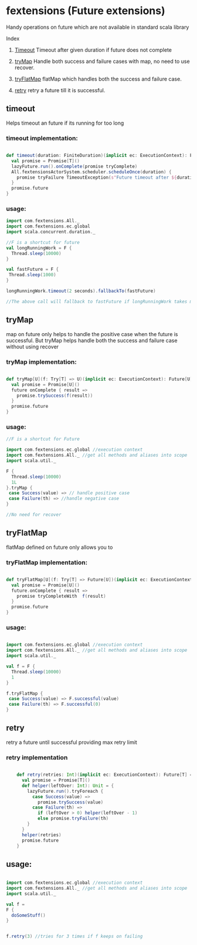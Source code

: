 # fextensions (Future extensions)

Handy operations on future which are not available in standard scala library

Index

1. [Timeout](#timeout) Timeout after given duration if future does not complete

2. [tryMap](#trymap) Handle both success and failure cases with map, no need to use recover.

3. [tryFlatMap](#tryflatmap) flatMap which handles both the success and failure case.

4. [retry](#retry) retry a future till it is successful.

## timeout

Helps timeout an future if its running for too long

### timeout implementation:

```scala

def timeout(duration: FiniteDuration)(implicit ec: ExecutionContext): Future[T] = {
  val promise = Promise[T]()
  lazyFuture.run().onComplete(promise tryComplete)
  All.fextensionsActorSystem.scheduler.scheduleOnce(duration) {
    promise tryFailure TimeoutException(s"Future timeout after ${duration.toString()}")
  }
  promise.future
}

```

### usage:
```scala
import com.fextensions.All._
import com.fextensions.ec.global
import scala.concurrent.duration._

//F is a shortcut for future
val longRunningWork = F {
  Thread.sleep(10000)
}

val fastFuture = F {
 Thread.sleep(1000)
}

longRunningWork.timeout(2 seconds).fallbackTo(fastFuture)

//The above call will fallback to fastFuture if longRunningWork takes more than 2 seconds.


```

## tryMap 

map on future only helps to handle the positive case when the future is successful. But tryMap helps
handle both the success and failure case without using recover

### tryMap implementation:

```scala

def tryMap[U](f: Try[T] => U)(implicit ec: ExecutionContext): Future[U] = {
  val promise = Promise[U]()
  future onComplete { result =>
    promise.trySuccess(f(result))
  }
  promise.future
}

```

### usage:

```scala
//F is a shortcut for Future

import com.fextensions.ec.global //execution context
import com.fextensions.All._ //get all methods and aliases into scope
import scala.util._

F {
  Thread.sleep(10000)
  1L
}.tryMap {
 case Success(value) => // handle positive case
 case Failure(th) => //handle negative case
}

//No need for recover 


```

## tryFlatMap

flatMap defined on future only allows you to  

### tryFlatMap implementation:

```scala

def tryFlatMap[U](f: Try[T] => Future[U])(implicit ec: ExecutionContext): Future[U] = {
  val promise = Promise[U]()
  future.onComplete { result =>
    promise tryCompleteWith  f(result)
  }
  promise.future
}

```

### usage:

```scala

import com.fextensions.ec.global //execution context
import com.fextensions.All._ //get all methods and aliases into scope
import scala.util._

val f = F {
  Thread.sleep(10000)
  1
}

f.tryFlatMap {
 case Success(value) => F.successful(value)
 case Failure(th) => F.successful(0)
}


```

## retry

retry a future until successful providing max retry limit

### retry implementation

```scala

    def retry(retries: Int)(implicit ec: ExecutionContext): Future[T] = {
      val promise = Promise[T]()
      def helper(leftOver: Int): Unit = {
        lazyFuture.run().tryForeach {
          case Success(value) =>
            promise.trySuccess(value)
          case Failure(th) =>
            if (leftOver > 0) helper(leftOver - 1)
            else promise.tryFailure(th)
        }
      }
      helper(retries)
      promise.future
    }

```

## usage:

```scala                                                             

import com.fextensions.ec.global //execution context                  
import com.fextensions.All._ //get all methods and aliases into scope 
import scala.util._

val f =
F {
  doSomeStuff()
}


f.retry(3) //tries for 3 times if f keeps on failing


```